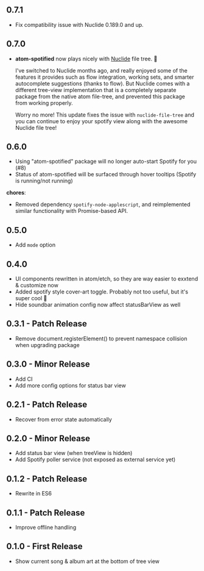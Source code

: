 ## 0.7.1
* Fix compatibility issue with Nuclide 0.189.0 and up.
  
## 0.7.0
* **atom-spotified** now plays nicely with [Nuclide](https://nuclide.io/) file tree. :tada:
  
  I've switched to Nuclide months ago, and really enjoyed some of the features it provides such as flow integration, working sets, and smarter autocomplete suggestions (thanks to flow). But Nuclide comes with a different tree-view implementation that is a completely separate package from the native atom file-tree, and prevented this package from working properly. 
  
  Worry no more! This update fixes the issue with `nuclide-file-tree` and you can continue to enjoy your spotify view along with the awesome Nuclide file tree!

## 0.6.0
* Using "atom-spotified" package will no longer auto-start Spotify for you (#8)
* Status of atom-spotified will be surfaced through hover tooltips (Spotify is running/not running)

**chores**:
* Removed dependency `spotify-node-applescript`, and reimplemented similar functionality with Promise-based API.

## 0.5.0
* Add `mode` option

## 0.4.0
* UI components rewritten in atom/etch, so they are way easier to exxtend & customize now
* Added spotify style cover-art toggle. Probably not too useful, but it's super cool :tada:
* Hide soundbar animation config now affect statusBarView as well

## 0.3.1 - Patch Release
* Remove document.registerElement() to prevent namespace collision when upgrading package

## 0.3.0 - Minor Release
* Add CI
* Add more config options for status bar view

## 0.2.1 - Patch Release
* Recover from error state automatically

## 0.2.0 - Minor Release
* Add status bar view (when treeView is hidden)
* Add Spotify poller service (not exposed as external service yet)

## 0.1.2 - Patch Release
* Rewrite in ES6

## 0.1.1 - Patch Release
* Improve offline handling

## 0.1.0 - First Release
* Show current song & album art at the bottom of tree view
